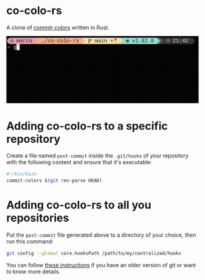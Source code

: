# co-colo-rs

A clone of [commit-colors](https://github.com/sparkbox/commit-colors) written in Rust.

![animated gif demonstrating co-colo-rs](https://raw.githubusercontent.com/mcol/co-colo-rs/master/demo.gif)

# Adding co-colo-rs to a specific repository

Create a file named `post-commit` inside the `.git/hooks` of your
repository with the following content and ensure that it's executable:

```sh
#!/bin/bash
commit-colors $(git rev-parse HEAD)
```

# Adding co-colo-rs to all you repositories

Put the `post-commit` file generated above to a directory of your
choice, then run this command:

```sh
git config --global core.hooksPath /path/to/my/centralized/hooks
```

You can follow [these instructions][so] if you have an older version
of git or want to know more details.

[so]: https://stackoverflow.com/questions/2293498/applying-a-git-post-commit-hook-to-all-current-and-future-repositories
